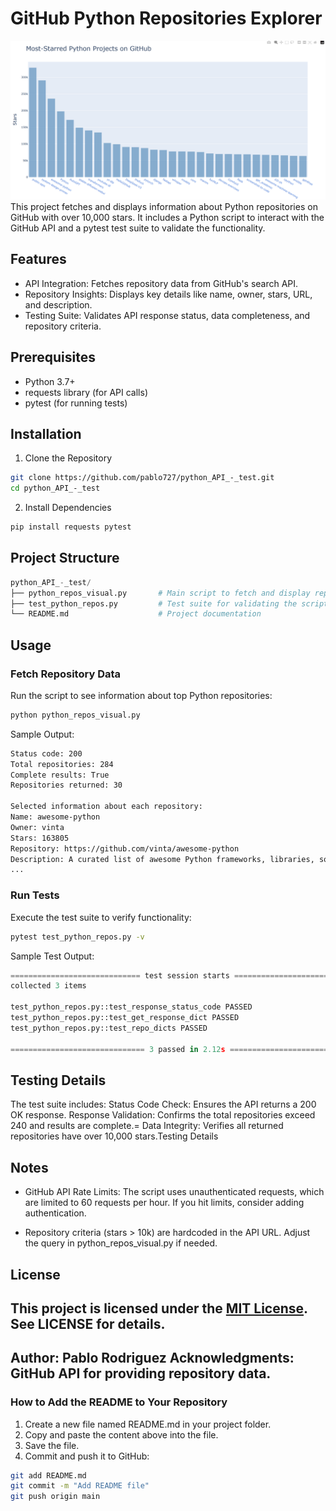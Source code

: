 # GitHub Python Repositories Explorer
![Python Repositories Plot](./images/python_repos.png)
This project fetches and displays information about Python repositories on GitHub with over 10,000 stars. It includes a Python script to interact with the GitHub API and a pytest test suite to validate the functionality.

## Features
- API Integration: Fetches repository data from GitHub's search API.
- Repository Insights: Displays key details like name, owner, stars, URL, and description.
- Testing Suite: Validates API response status, data completeness, and repository criteria.

## Prerequisites
- Python 3.7+
- requests library (for API calls)
- pytest (for running tests)

## Installation
1. Clone the Repository
```bash
git clone https://github.com/pablo727/python_API_-_test.git
cd python_API_-_test
```
2. Install Dependencies
```bash
pip install requests pytest
```

## Project Structure
```py
python_API_-_test/
├── python_repos_visual.py       # Main script to fetch and display repository data
├── test_python_repos.py         # Test suite for validating the script's functionality
└── README.md                    # Project documentation
```

## Usage
### Fetch Repository Data
Run the script to see information about top Python repositories:
```bash
python python_repos_visual.py
```
Sample Output:
```bash
Status code: 200
Total repositories: 284
Complete results: True
Repositories returned: 30

Selected information about each repository:
Name: awesome-python
Owner: vinta
Stars: 163805
Repository: https://github.com/vinta/awesome-python
Description: A curated list of awesome Python frameworks, libraries, software and resources...
...
```
### Run Tests
Execute the test suite to verify functionality:
```bash
pytest test_python_repos.py -v
```
Sample Test Output:
```py
============================= test session starts ==============================
collected 3 items

test_python_repos.py::test_response_status_code PASSED                   [ 33%]
test_python_repos.py::test_get_response_dict PASSED                      [ 66%]
test_python_repos.py::test_repo_dicts PASSED                              [100%]

============================== 3 passed in 2.12s ===============================
```

## Testing Details
The test suite includes:
Status Code Check: Ensures the API returns a 200 OK response.
Response Validation: Confirms the total repositories exceed 240 and results are complete.=
Data Integrity: Verifies all returned repositories have over 10,000 stars.Testing Details

## Notes
- GitHub API Rate Limits: The script uses unauthenticated requests, which are limited to 60 requests per hour. If you hit limits, consider adding authentication.

- Repository criteria (stars > 10k) are hardcoded in the API URL. Adjust the query in python_repos_visual.py if needed.

## License

This project is licensed under the [MIT License](https://opensource.org/licenses/MIT). See LICENSE for details.
--
Author: Pablo Rodriguez
Acknowledgments: GitHub API for providing repository data.
--
### How to Add the README to Your Repository
1. Create a new file named README.md in your project folder.
2. Copy and paste the content above into the file.
3. Save the file.
4. Commit and push it to GitHub:
```bash
git add README.md
git commit -m "Add README file"
git push origin main
```








